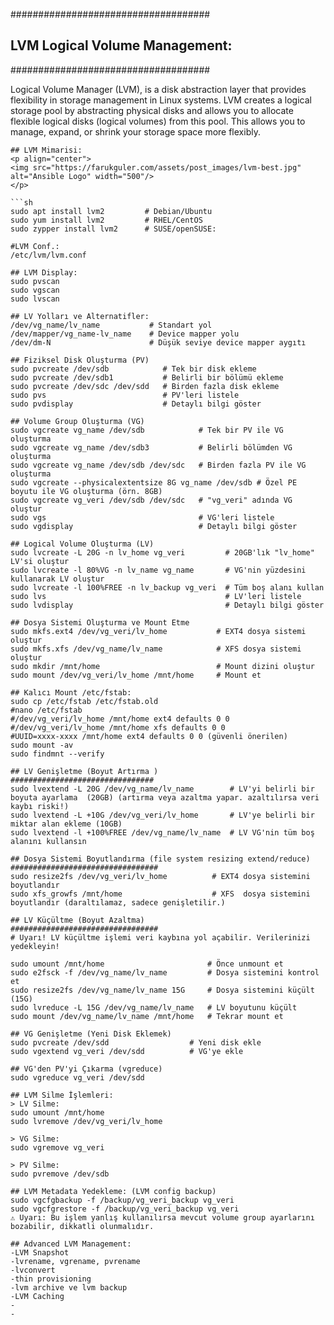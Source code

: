 
####################################
## LVM Logical Volume Management:
####################################

Logical Volume Manager (LVM), is a disk abstraction layer that provides flexibility in storage management in Linux systems.
LVM creates a logical storage pool by abstracting physical disks and allows you to allocate flexible logical disks (logical volumes) from this pool.
This allows you to manage, expand, or shrink your storage space more flexibly.
```
## LVM Mimarisi:
<p align="center">
<img src="https://farukguler.com/assets/post_images/lvm-best.jpg" alt="Ansible Logo" width="500"/>
</p>

```sh
sudo apt install lvm2         # Debian/Ubuntu
sudo yum install lvm2         # RHEL/CentOS
sudo zypper install lvm2      # SUSE/openSUSE:

#LVM Conf.:
/etc/lvm/lvm.conf

## LVM Display:
sudo pvscan
sudo vgscan
sudo lvscan

## LV Yolları ve Alternatifler:
/dev/vg_name/lv_name           # Standart yol
/dev/mapper/vg_name-lv_name    # Device mapper yolu
/dev/dm-N                      # Düşük seviye device mapper aygıtı

## Fiziksel Disk Oluşturma (PV)
sudo pvcreate /dev/sdb            # Tek bir disk ekleme
sudo pvcreate /dev/sdb1           # Belirli bir bölümü ekleme
sudo pvcreate /dev/sdc /dev/sdd   # Birden fazla disk ekleme
sudo pvs                          # PV'leri listele
sudo pvdisplay                    # Detaylı bilgi göster

## Volume Group Oluşturma (VG)
sudo vgcreate vg_name /dev/sdb            # Tek bir PV ile VG oluşturma
sudo vgcreate vg_name /dev/sdb3	          # Belirli bölümden VG oluşturma
sudo vgcreate vg_name /dev/sdb /dev/sdc   # Birden fazla PV ile VG oluşturma
sudo vgcreate --physicalextentsize 8G vg_name /dev/sdb # Özel PE boyutu ile VG oluşturma (örn. 8GB)
sudo vgcreate vg_veri /dev/sdb /dev/sdc   # "vg_veri" adında VG oluştur
sudo vgs                                  # VG'leri listele
sudo vgdisplay                            # Detaylı bilgi göster

## Logical Volume Oluşturma (LV)
sudo lvcreate -L 20G -n lv_home vg_veri         # 20GB'lık "lv_home" LV'si oluştur
sudo lvcreate -l 80%VG -n lv_name vg_name       # VG'nin yüzdesini kullanarak LV oluştur
sudo lvcreate -l 100%FREE -n lv_backup vg_veri  # Tüm boş alanı kullan
sudo lvs                                        # LV'leri listele
sudo lvdisplay                                  # Detaylı bilgi göster

## Dosya Sistemi Oluşturma ve Mount Etme
sudo mkfs.ext4 /dev/vg_veri/lv_home           # EXT4 dosya sistemi oluştur
sudo mkfs.xfs /dev/vg_name/lv_name            # XFS dosya sistemi oluştur
sudo mkdir /mnt/home                          # Mount dizini oluştur
sudo mount /dev/vg_veri/lv_home /mnt/home     # Mount et

## Kalıcı Mount /etc/fstab:
sudo cp /etc/fstab /etc/fstab.old
#nano /etc/fstab
#/dev/vg_veri/lv_home /mnt/home ext4 defaults 0 0
#/dev/vg_veri/lv_home /mnt/home xfs defaults 0 0
#UUID=xxxx-xxxx /mnt/home ext4 defaults 0 0 (güvenli önerilen)
sudo mount -av
sudo findmnt --verify

## LV Genişletme (Boyut Artırma )
################################
sudo lvextend -L 20G /dev/vg_name/lv_name        # LV'yi belirli bir boyuta ayarlama  (20GB) (artırma veya azaltma yapar. azaltılırsa veri kaybı riski!)
sudo lvextend -L +10G /dev/vg_veri/lv_home       # LV'ye belirli bir miktar alan ekleme (10GB)
sudo lvextend -l +100%FREE /dev/vg_name/lv_name  # LV VG'nin tüm boş alanını kullansın

## Dosya Sistemi Boyutlandırma (file system resizing extend/reduce)
#################################
sudo resize2fs /dev/vg_veri/lv_home          # EXT4 dosya sistemini boyutlandır
sudo xfs_growfs /mnt/home                    # XFS  dosya sistemini boyutlandır (daraltılamaz, sadece genişletilir.)

## LV Küçültme (Boyut Azaltma)
#################################
# Uyarı! LV küçültme işlemi veri kaybına yol açabilir. Verilerinizi yedekleyin!

sudo umount /mnt/home                       # Önce unmount et
sudo e2fsck -f /dev/vg_name/lv_name         # Dosya sistemini kontrol et
sudo resize2fs /dev/vg_name/lv_name 15G     # Dosya sistemini küçült (15G)
sudo lvreduce -L 15G /dev/vg_name/lv_name   # LV boyutunu küçült
sudo mount /dev/vg_name/lv_name /mnt/home   # Tekrar mount et

## VG Genişletme (Yeni Disk Eklemek)
sudo pvcreate /dev/sdd                  # Yeni disk ekle
sudo vgextend vg_veri /dev/sdd          # VG'ye ekle

## VG'den PV'yi Çıkarma (vgreduce)
sudo vgreduce vg_veri /dev/sdd

## LVM Silme İşlemleri:
> LV Silme:
sudo umount /mnt/home
sudo lvremove /dev/vg_veri/lv_home

> VG Silme:
sudo vgremove vg_veri

> PV Silme:
sudo pvremove /dev/sdb

## LVM Metadata Yedekleme: (LVM config backup)
sudo vgcfgbackup -f /backup/vg_veri_backup vg_veri
sudo vgcfgrestore -f /backup/vg_veri_backup vg_veri
⚠️ Uyarı: Bu işlem yanlış kullanılırsa mevcut volume group ayarlarını bozabilir, dikkatli olunmalıdır.

## Advanced LVM Management:
-LVM Snapshot
-lvrename, vgrename, pvrename
-lvconvert
-thin provisioning
-lvm archive ve lvm backup
-LVM Caching
-
-

```
